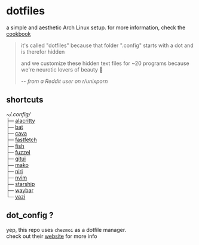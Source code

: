 # dotfiles

a simple and aesthetic Arch Linux setup. for more information, check the
[cookbook](https://lpnh.io/dotfiles/)

> it's called "dotfiles" because that folder ".config" starts with a dot and is
> therefor hidden
>
> and we customize these hidden text files for ~20 programs because we're
> neurotic lovers of beauty 🤷
>
> -- <cite>from a Reddit user on r/unixporn</cite>

## shortcuts

*~/.config/*  
├─ [alacritty](home/dot_config/alacritty)  
├─ [bat](home/dot_config/bat)  
├─ [cava](home/dot_config/cava)  
├─ [fastfetch](home/dot_config/fastfetch)  
├─ [fish](home/dot_config/private_fish)  
├─ [fuzzel](home/dot_config/fuzzel)  
├─ [gitui](home/dot_config/gitui)  
├─ [mako](home/dot_config/mako)  
├─ [niri](home/dot_config/niri)  
├─ [nvim](home/dot_config/nvim)  
├─ [starship](home/dot_config/starship)  
├─ [waybar](home/dot_config/waybar)  
└─ [yazi](home/dot_config/yazi)

## dot_config ?

yep, this repo uses `chezmoi` as a dotfile manager.  
check out their [website](https://www.chezmoi.io/) for more info
